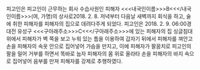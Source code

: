피고인은 피고인이 근무하는 회사 수습사원인 피해자 <<<내국인이름>>>B<<</내국인이름>>>(여, 가명)의 상사로2018. 2. 8. 저녁부터 다음날 새벽까지 회식을 하고, 술에 취한 피해자를 피해자의 집으로 데려다주게 되었다.
피고인은 2018. 2. 9. 06:00경 대전 유성구 <<<구아래주소>>>C<<</구아래주소>>>에 있는 피해자의 집 싱글침대 위에서 피해자가 벽 쪽을 보고 누워 있는 틈을 이용하여 갑자기 뒤에서 피해자를 껴안고 손을 피해자의 속옷 안으로 집어넣어 가슴을 만지고, 이에 피해자가 팔꿈치로 피고인의 팔을 밀어 거부를 하면서 똑바로 눕자 피해자의 몸 위로 올라타 손을 피해자의 바지 속으로 집어넣어 음부를 만져 피해자를 강제로 추행하였다.